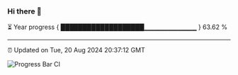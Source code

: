### Hi there 👋

⏳ Year progress { ███████████████████▁▁▁▁▁▁▁▁▁▁▁ } 63.62 %

---

⏰ Updated on Tue, 20 Aug 2024 20:37:12 GMT

![Progress Bar CI](https://github.com/IshwaranRudhara/GIT-ACTION/workflows/Progress%20Bar%20CI/badge.svg)
